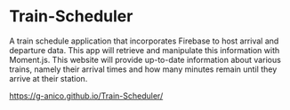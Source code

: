 # Train-Scheduler
A train schedule application that incorporates Firebase to host arrival and departure data. 
This app will retrieve and manipulate this information with Moment.js. 
This website will provide up-to-date information about various trains, namely their arrival times and how many minutes remain until they arrive at their station.


https://g-anico.github.io/Train-Scheduler/
